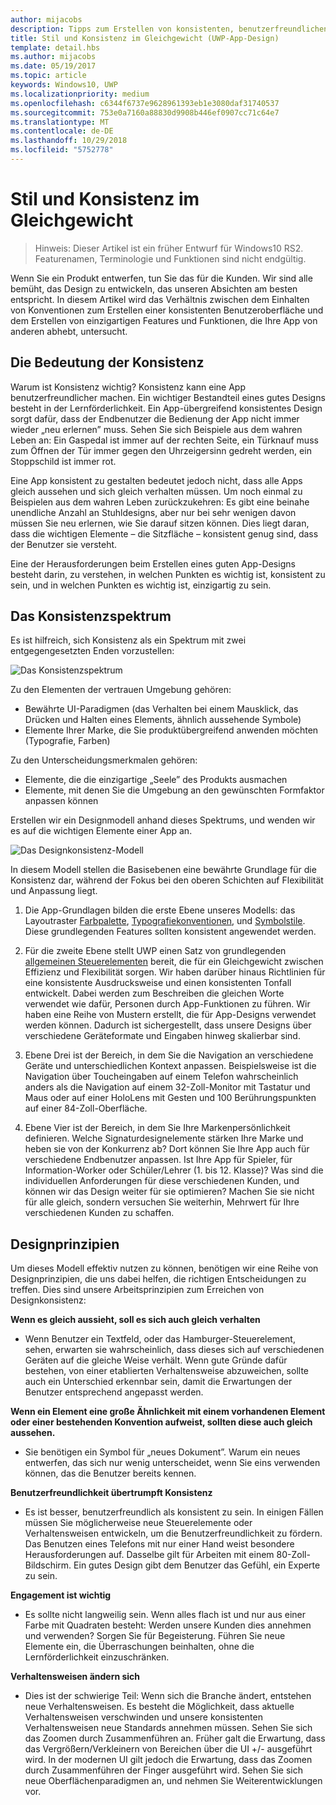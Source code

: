 ```yaml
---
author: mijacobs
description: Tipps zum Erstellen von konsistenten, benutzerfreundlichen Apps, die auch Originalität und Kreativität zum Ausdruck bringen
title: Stil und Konsistenz im Gleichgewicht (UWP-App-Design)
template: detail.hbs
ms.author: mijacobs
ms.date: 05/19/2017
ms.topic: article
keywords: Windows10, UWP
ms.localizationpriority: medium
ms.openlocfilehash: c6344f6737e9628961393eb1e3080daf31740537
ms.sourcegitcommit: 753e0a7160a88830d9908b446ef0907cc71c64e7
ms.translationtype: MT
ms.contentlocale: de-DE
ms.lasthandoff: 10/29/2018
ms.locfileid: "5752778"
---
```

# <a name="balancing-style-and-consistency"></a>Stil und Konsistenz im Gleichgewicht

 

> Hinweis: Dieser Artikel ist ein früher Entwurf für Windows10 RS2. Featurenamen, Terminologie und Funktionen sind nicht endgültig.

Wenn Sie ein Produkt entwerfen, tun Sie das für die Kunden. Wir sind alle bemüht, das Design zu entwickeln, das unseren Absichten am besten entspricht. In diesem Artikel wird das Verhältnis zwischen dem Einhalten von Konventionen zum Erstellen einer konsistenten Benutzeroberfläche und dem Erstellen von einzigartigen Features und Funktionen, die Ihre App von anderen abhebt, untersucht. 

 
## <a name="the-importance-of-consistency"></a>Die Bedeutung der Konsistenz
Warum ist Konsistenz wichtig? Konsistenz kann eine App benutzerfreundlicher machen. Ein wichtiger Bestandteil eines gutes Designs besteht in der Lernförderlichkeit. Ein App-übergreifend konsistentes Design sorgt dafür, dass der Endbenutzer die Bedienung der App nicht immer wieder „neu erlernen” muss. Sehen Sie sich Beispiele aus dem wahren Leben an: Ein Gaspedal ist immer auf der rechten Seite, ein Türknauf muss zum Öffnen der Tür immer gegen den Uhrzeigersinn gedreht werden, ein Stoppschild ist immer rot. 

Eine App konsistent zu gestalten bedeutet jedoch nicht, dass alle Apps gleich aussehen und sich gleich verhalten müssen. Um noch einmal zu Beispielen aus dem wahren Leben zurückzukehren: Es gibt eine beinahe unendliche Anzahl an Stuhldesigns, aber nur bei sehr wenigen davon müssen Sie neu erlernen, wie Sie darauf sitzen können. Dies liegt daran, dass die wichtigen Elemente – die Sitzfläche – konsistent genug sind, dass der Benutzer sie versteht. 

Eine der Herausforderungen beim Erstellen eines guten App-Designs besteht darin, zu verstehen, in welchen Punkten es wichtig ist, konsistent zu sein, und in welchen Punkten es wichtig ist, einzigartig zu sein. 

## <a name="the-consistency-spectrum"></a>Das Konsistenzspektrum
 Es ist hilfreich, sich Konsistenz als ein Spektrum mit zwei entgegengesetzten Enden vorzustellen:


![Das Konsistenzspektrum](images/consistency/consistency-spectrum.png)

Zu den Elementen der vertrauen Umgebung gehören:
-   Bewährte UI-Paradigmen (das Verhalten bei einem Mausklick, das Drücken und Halten eines Elements, ähnlich aussehende Symbole)
-   Elemente Ihrer Marke, die Sie produktübergreifend anwenden möchten (Typografie, Farben)

Zu den Unterscheidungsmerkmalen gehören:
-   Elemente, die die einzigartige „Seele” des Produkts ausmachen
-   Elemente, mit denen Sie die Umgebung an den gewünschten Formfaktor anpassen können

Erstellen wir ein Designmodell anhand dieses Spektrums, und wenden wir es auf die wichtigen Elemente einer App an. 

![Das Designkonsistenz-Modell](images/consistency/design-consistency-model.png)

In diesem Modell stellen die Basisebenen eine bewährte Grundlage für die Konsistenz dar, während der Fokus bei den oberen Schichten auf Flexibilität und Anpassung liegt.  

1. Die App-Grundlagen bilden die erste Ebene unseres Modells: das Layoutraster [Farbpalette](color.md), [Typografiekonventionen](typography.md), und [Symbolstile](icons.md). Diese grundlegenden Features sollten konsistent angewendet werden. 

2. Für die zweite Ebene stellt UWP einen Satz von grundlegenden [allgemeinen Steuerelementen](../controls-and-patterns/index.md) bereit, die für ein Gleichgewicht zwischen Effizienz und Flexibilität sorgen. Wir haben darüber hinaus Richtlinien für eine konsistente Ausdrucksweise und einen konsistenten Tonfall entwickelt. Dabei werden zum Beschreiben die gleichen Worte verwendet wie dafür, Personen durch App-Funktionen zu führen. Wir haben eine Reihe von Mustern erstellt, die für App-Designs verwendet werden können. Dadurch ist sichergestellt, dass unsere Designs über verschiedene Geräteformate und Eingaben hinweg skalierbar sind. 
3. Ebene Drei ist der Bereich, in dem Sie die Navigation an verschiedene Geräte und unterschiedlichen Kontext anpassen. Beispielsweise ist die Navigation über Toucheingaben auf einem Telefon wahrscheinlich anders als die Navigation auf einem 32-Zoll-Monitor mit Tastatur und Maus oder auf einer HoloLens mit Gesten und 100 Berührungspunkten auf einer 84-Zoll-Oberfläche.
4. Ebene Vier ist der Bereich, in dem Sie Ihre Markenpersönlichkeit definieren. Welche Signaturdesignelemente stärken Ihre Marke und heben sie von der Konkurrenz ab? Dort können Sie Ihre App auch für verschiedene Endbenutzer anpassen. Ist Ihre App für Spieler, für Information-Worker oder Schüler/Lehrer (1. bis 12. Klasse)? Was sind die individuellen Anforderungen für diese verschiedenen Kunden, und können wir das Design weiter für sie optimieren? Machen Sie sie nicht für alle gleich, sondern versuchen Sie weiterhin, Mehrwert für Ihre verschiedenen Kunden zu schaffen.  


## <a name="design-principles"></a>Designprinzipien
Um dieses Modell effektiv nutzen zu können, benötigen wir eine Reihe von Designprinzipien, die uns dabei helfen, die richtigen Entscheidungen zu treffen. Dies sind unsere Arbeitsprinzipien zum Erreichen von Designkonsistenz:

**Wenn es gleich aussieht, soll es sich auch gleich verhalten**
-   Wenn Benutzer ein Textfeld, oder das Hamburger-Steuerelement, sehen, erwarten sie wahrscheinlich, dass dieses sich auf verschiedenen Geräten auf die gleiche Weise verhält. Wenn gute Gründe dafür bestehen, von einer etablierten Verhaltensweise abzuweichen, sollte auch ein Unterschied erkennbar sein, damit die Erwartungen der Benutzer entsprechend angepasst werden.

**Wenn ein Element eine große Ähnlichkeit mit einem vorhandenen Element oder einer bestehenden Konvention aufweist, sollten diese auch gleich aussehen.**
-   Sie benötigen ein Symbol für „neues Dokument”. Warum ein neues entwerfen, das sich nur wenig unterscheidet, wenn Sie eins verwenden können, das die Benutzer bereits kennen.

**Benutzerfreundlichkeit übertrumpft Konsistenz**
-   Es ist besser, benutzerfreundlich als konsistent zu sein. In einigen Fällen müssen Sie möglicherweise neue Steuerelemente oder Verhaltensweisen entwickeln, um die Benutzerfreundlichkeit zu fördern. Das Benutzen eines Telefons mit nur einer Hand weist besondere Herausforderungen auf. Dasselbe gilt für Arbeiten mit einem 80-Zoll-Bildschirm. Ein gutes Design gibt dem Benutzer das Gefühl, ein Experte zu sein. 

**Engagement ist wichtig**
-   Es sollte nicht langweilig sein. Wenn alles flach ist und nur aus einer Farbe mit Quadraten besteht: Werden unsere Kunden dies annehmen und verwenden? Sorgen Sie für Begeisterung. Führen Sie neue Elemente ein, die Überraschungen beinhalten, ohne die Lernförderlichkeit einzuschränken. 

**Verhaltensweisen ändern sich**
-   Dies ist der schwierige Teil: Wenn sich die Branche ändert, entstehen neue Verhaltensweisen. Es besteht die Möglichkeit, dass aktuelle Verhaltensweisen verschwinden und unsere konsistenten Verhaltensweisen neue Standards annehmen müssen. Sehen Sie sich das Zoomen durch Zusammenführen an. Früher galt die Erwartung, dass das Vergrößern/Verkleinern von Bereichen über die UI +/- ausgeführt wird. In der modernen UI gilt jedoch die Erwartung, dass das Zoomen durch Zusammenführen der Finger ausgeführt wird. Sehen Sie sich neue Oberflächenparadigmen an, und nehmen Sie Weiterentwicklungen vor. 
